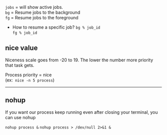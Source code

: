 ```jobs``` = will show active jobs.  
```bg``` = Resume jobs to the background  
```fg``` = Resume jobs to the foreground  

- How to resume a specific job?
```bg % job_id```  
```fg % job_id```

## nice value

Niceness scale goes from -20 to 19. The lower the number more priority that task gets.  

Process priority = nice  
(ex:``` nice -n 5 process```)  

---

## nohup 

If you want our process keep running even after closing your terminal, you can use nohup  

```nohup process &```
```nohup process > /dev/null 2>&1 &```  







